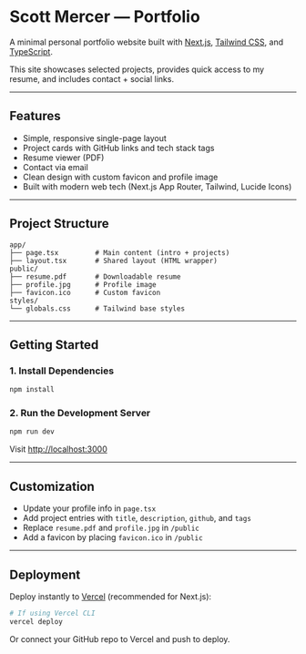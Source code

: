 # Scott Mercer — Portfolio

A minimal personal portfolio website built with [Next.js](https://nextjs.org/), [Tailwind CSS](https://tailwindcss.com/), and [TypeScript](https://www.typescriptlang.org/).

This site showcases selected projects, provides quick access to my resume, and includes contact + social links.

---

## Features

- Simple, responsive single-page layout  
- Project cards with GitHub links and tech stack tags  
- Resume viewer (PDF)  
- Contact via email  
- Clean design with custom favicon and profile image  
- Built with modern web tech (Next.js App Router, Tailwind, Lucide Icons)

---

## Project Structure

```
app/
├── page.tsx         # Main content (intro + projects)
├── layout.tsx       # Shared layout (HTML wrapper)
public/
├── resume.pdf       # Downloadable resume
├── profile.jpg      # Profile image
├── favicon.ico      # Custom favicon
styles/
└── globals.css      # Tailwind base styles
```

---

## Getting Started

### 1. Install Dependencies

```bash
npm install
```

### 2. Run the Development Server

```bash
npm run dev
```

Visit [http://localhost:3000](http://localhost:3000)

---

## Customization

- Update your profile info in `page.tsx`
- Add project entries with `title`, `description`, `github`, and `tags`
- Replace `resume.pdf` and `profile.jpg` in `/public`
- Add a favicon by placing `favicon.ico` in `/public`

---

## Deployment

Deploy instantly to [Vercel](https://vercel.com) (recommended for Next.js):

```bash
# If using Vercel CLI
vercel deploy
```

Or connect your GitHub repo to Vercel and push to deploy.


